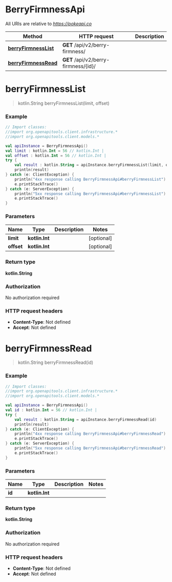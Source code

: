 # BerryFirmnessApi

All URIs are relative to *https://pokeapi.co*

Method | HTTP request | Description
------------- | ------------- | -------------
[**berryFirmnessList**](BerryFirmnessApi.md#berryFirmnessList) | **GET** /api/v2/berry-firmness/ | 
[**berryFirmnessRead**](BerryFirmnessApi.md#berryFirmnessRead) | **GET** /api/v2/berry-firmness/{id}/ | 


<a id="berryFirmnessList"></a>
# **berryFirmnessList**
> kotlin.String berryFirmnessList(limit, offset)



### Example
```kotlin
// Import classes:
//import org.openapitools.client.infrastructure.*
//import org.openapitools.client.models.*

val apiInstance = BerryFirmnessApi()
val limit : kotlin.Int = 56 // kotlin.Int | 
val offset : kotlin.Int = 56 // kotlin.Int | 
try {
    val result : kotlin.String = apiInstance.berryFirmnessList(limit, offset)
    println(result)
} catch (e: ClientException) {
    println("4xx response calling BerryFirmnessApi#berryFirmnessList")
    e.printStackTrace()
} catch (e: ServerException) {
    println("5xx response calling BerryFirmnessApi#berryFirmnessList")
    e.printStackTrace()
}
```

### Parameters

Name | Type | Description  | Notes
------------- | ------------- | ------------- | -------------
 **limit** | **kotlin.Int**|  | [optional]
 **offset** | **kotlin.Int**|  | [optional]

### Return type

**kotlin.String**

### Authorization

No authorization required

### HTTP request headers

 - **Content-Type**: Not defined
 - **Accept**: Not defined

<a id="berryFirmnessRead"></a>
# **berryFirmnessRead**
> kotlin.String berryFirmnessRead(id)



### Example
```kotlin
// Import classes:
//import org.openapitools.client.infrastructure.*
//import org.openapitools.client.models.*

val apiInstance = BerryFirmnessApi()
val id : kotlin.Int = 56 // kotlin.Int | 
try {
    val result : kotlin.String = apiInstance.berryFirmnessRead(id)
    println(result)
} catch (e: ClientException) {
    println("4xx response calling BerryFirmnessApi#berryFirmnessRead")
    e.printStackTrace()
} catch (e: ServerException) {
    println("5xx response calling BerryFirmnessApi#berryFirmnessRead")
    e.printStackTrace()
}
```

### Parameters

Name | Type | Description  | Notes
------------- | ------------- | ------------- | -------------
 **id** | **kotlin.Int**|  |

### Return type

**kotlin.String**

### Authorization

No authorization required

### HTTP request headers

 - **Content-Type**: Not defined
 - **Accept**: Not defined

